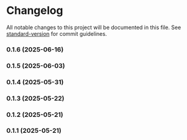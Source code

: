 # Changelog

All notable changes to this project will be documented in this file. See [standard-version](https://github.com/conventional-changelog/standard-version) for commit guidelines.

### 0.1.6 (2025-06-16)

### 0.1.5 (2025-06-03)

### 0.1.4 (2025-05-31)

### 0.1.3 (2025-05-22)

### 0.1.2 (2025-05-21)

### 0.1.1 (2025-05-21)
